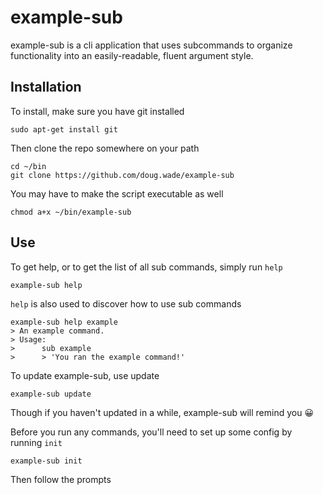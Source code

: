 # example-sub

example-sub is a cli application that uses subcommands to organize functionality into an easily-readable, fluent argument style.

## Installation


To install, make sure you have git installed

    sudo apt-get install git

Then clone the repo somewhere on your path

    cd ~/bin
    git clone https://github.com/doug.wade/example-sub

You may have to make the script executable as well

    chmod a+x ~/bin/example-sub



## Use

To get help, or to get the list of all sub commands, simply run `help`

    example-sub help

`help` is also used to discover how to use sub commands

    example-sub help example
    > An example command.
    > Usage:
    >      sub example
    >      > 'You ran the example command!'

To update example-sub, use update

    example-sub update

Though if you haven't updated in a while, example-sub will remind you 😀

Before you run any commands, you'll need to set up some config by running `init`

    example-sub init

Then follow the prompts
